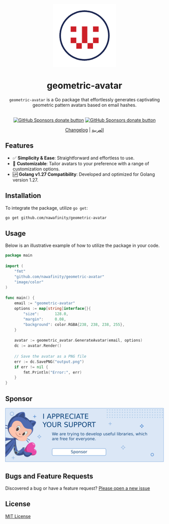 <p align="center">
  <img src="./docs/geometric-avatar.png">
</p>

<h1 align="center">geometric-avatar</h1>

<div align="center">

  `geometric-avatar` is a Go package that effortlessly generates captivating geometric pattern avatars based on email hashes.

<br class="badge-separator" />
<span class="badge-githubsponsors"><a href="https://github.com/sponsors/nawafscript" title="Donate to this project using GitHub Sponsors"><img src="https://img.shields.io/badge/github-donate-blue.svg" alt="GitHub Sponsors donate button" /></a></span>
<span class="badge-githubsponsors"><a href="https://ko-fi.com/nawafinity" title="Donate to this project using GitHub Sponsors"><img src="https://img.shields.io/badge/Ko--fi-donate-%23ff69b4" alt="GitHub Sponsors donate button" /></a></span>


  [Changelog](./CHANGELOG.md) |   [العربية](./docs/README-ar.md)



</div>

## Features
- ✅ **Simplicity & Ease**: Straightforward and effortless to use.
- 🎨 **Customizable**: Tailor avatars to your preference with a range of customization options.
- 🆙 **Golang v1.27 Compatibility**: Developed and optimized for Golang version 1.27.

## Installation

To integrate the package, utilize `go get`:

```bash
go get github.com/nawafinity/geometric-avatar
```

## Usage

Below is an illustrative example of how to utilize the package in your code.

```go
package main

import (
	"fmt"
	"github.com/nawafinity/geometric-avatar"
	"image/color"
)

func main() {
	email := "geometric-avatar"
	options := map[string]interface{}{
		"size":       128.0,
		"margin":     0.08,
		"background": color.RGBA{238, 238, 238, 255},
	}

	avatar := geometric_avatar.GenerateAvatar(email, options)
	dc := avatar.Render()

	// Save the avatar as a PNG file
	err := dc.SavePNG("output.png")
	if err != nil {
		fmt.Println("Error:", err)
	}
}
```

## Sponsor
<a href="https://ko-fi.com/nawafinity" target="_blank">  
    <img src="docs/sponsor-en.png" alt="Become a Sponsor" />  
</a>  

## Bugs and Feature Requests

Discovered a bug or have a feature request? [Please open a new issue](https://github.com/nawafinity/geometric-avatar/issues)

## License

[MIT License](./LICENSE.md)

